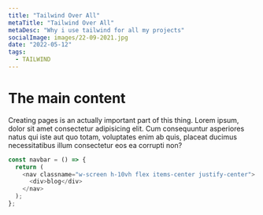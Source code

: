 ```yaml
---
title: "Tailwind Over All"
metaTitle: "Tailwind Over All"
metaDesc: "Why i use tailwind for all my projects"
socialImage: images/22-09-2021.jpg
date: "2022-05-12"
tags:
  - TAILWIND
---
```


# The main content

Creating pages is an actually important part of this thing. Lorem ipsum, dolor sit amet consectetur adipisicing elit. Cum consequuntur asperiores natus qui iste aut quo totam, voluptates enim ab quis, placeat ducimus necessitatibus illum consectetur eos ea corrupti non?

```javascript
const navbar = () => {
  return (
    <nav classname="w-screen h-10vh flex items-center justify-center">
      <div>blog</div>
    </nav>
  );
};
```
